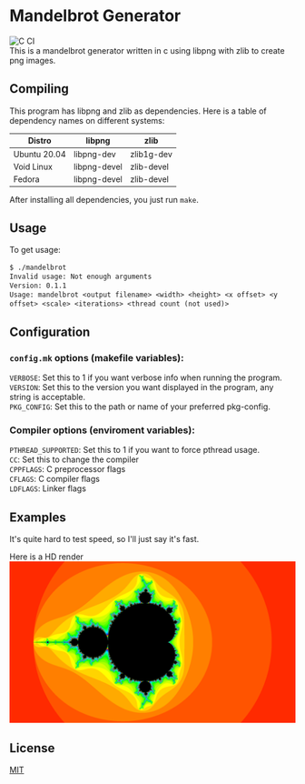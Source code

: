 # Mandelbrot Generator
![C CI](https://github.com/Dko1905/mandelbrot/workflows/C%20CI/badge.svg)<br/>
This is a mandelbrot generator written in c using libpng with zlib to create png images.

## Compiling
This program has libpng and zlib as dependencies. Here is a table of dependency names on different systems:

| Distro       | libpng       | zlib       |
|--------------|--------------|------------|
| Ubuntu 20.04 | libpng-dev   | zlib1g-dev |
| Void Linux   | libpng-devel | zlib-devel |
| Fedora       | libpng-devel | zlib-devel |

After installing all dependencies, you just run `make`.

## Usage
To get usage:
```
$ ./mandelbrot
Invalid usage: Not enough arguments
Version: 0.1.1
Usage: mandelbrot <output filename> <width> <height> <x offset> <y offset> <scale> <iterations> <thread count (not used)>
```

## Configuration
### `config.mk` options (makefile variables):
`VERBOSE`: Set this to 1 if you want verbose info when running the program.  
`VERSION`: Set this to the version you want displayed in the program, any string is acceptable.  
`PKG_CONFIG`: Set this to the path or name of your preferred pkg-config.
### Compiler options (enviroment variables):
`PTHREAD_SUPPORTED`: Set this to 1 if you want to force pthread usage.  
`CC`: Set this to change the compiler  
`CPPFLAGS`: C preprocessor flags  
`CFLAGS`: C compiler flags  
`LDFLAGS`: Linker flags  

## Examples
It's quite hard to test speed, so I'll just say it's fast.

Here is a HD render
![image of mandelbrot](doc_image.png)

## License
[MIT](LICENSE)

